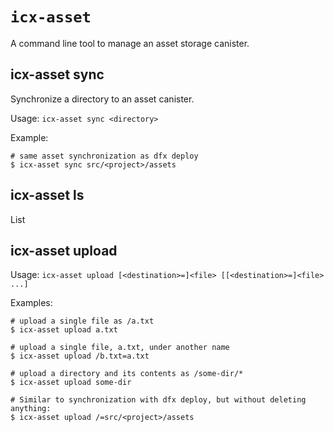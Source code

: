 # `icx-asset`
A command line tool to manage an asset storage canister.

## icx-asset sync

Synchronize a directory to an asset canister.

Usage: `icx-asset sync <directory>`

Example:
```
# same asset synchronization as dfx deploy
$ icx-asset sync src/<project>/assets   
```

## icx-asset ls

List 

## icx-asset upload

Usage: `icx-asset upload [<destination>=]<file> [[<destination>=]<file> ...]`

Examples:

```
# upload a single file as /a.txt
$ icx-asset upload a.txt

# upload a single file, a.txt, under another name
$ icx-asset upload /b.txt=a.txt

# upload a directory and its contents as /some-dir/*
$ icx-asset upload some-dir

# Similar to synchronization with dfx deploy, but without deleting anything:
$ icx-asset upload /=src/<project>/assets


```